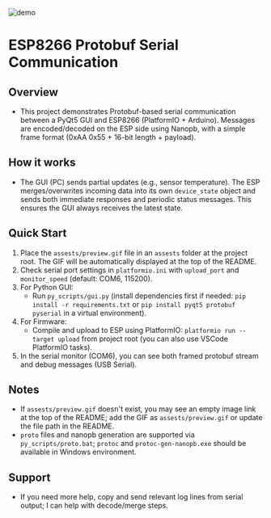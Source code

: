 ![demo](assets/preview.gif)

# ESP8266 Protobuf Serial Communication

## Overview
- This project demonstrates Protobuf-based serial communication between a PyQt5 GUI and ESP8266 (PlatformIO + Arduino). Messages are encoded/decoded on the ESP side using Nanopb, with a simple frame format (0xAA 0x55 + 16-bit length + payload).

## How it works
- The GUI (PC) sends partial updates (e.g., sensor temperature). The ESP merges/overwrites incoming data into its own `device_state` object and sends both immediate responses and periodic status messages. This ensures the GUI always receives the latest state.

## Quick Start
1. Place the `assests/preview.gif` file in an `assests` folder at the project root. The GIF will be automatically displayed at the top of the README.
2. Check serial port settings in `platformio.ini` with `upload_port` and `monitor_speed` (default: COM6, 115200).
3. For Python GUI:
   - Run `py_scripts/gui.py` (install dependencies first if needed: `pip install -r requirements.txt` or `pip install pyqt5 protobuf pyserial` in a virtual environment).
4. For Firmware:
   - Compile and upload to ESP using PlatformIO: `platformio run --target upload` from project root (you can also use VSCode PlatformIO tasks).
5. In the serial monitor (COM6), you can see both framed protobuf stream and debug messages (USB Serial).

## Notes
- If `assests/preview.gif` doesn't exist, you may see an empty image link at the top of the README; add the GIF as `assests/preview.gif` or update the file path in the README.
- `proto` files and nanopb generation are supported via `py_scripts/proto.bat`; `protoc` and `protoc-gen-nanopb.exe` should be available in Windows environment.

## Support
- If you need more help, copy and send relevant log lines from serial output; I can help with decode/merge steps.
